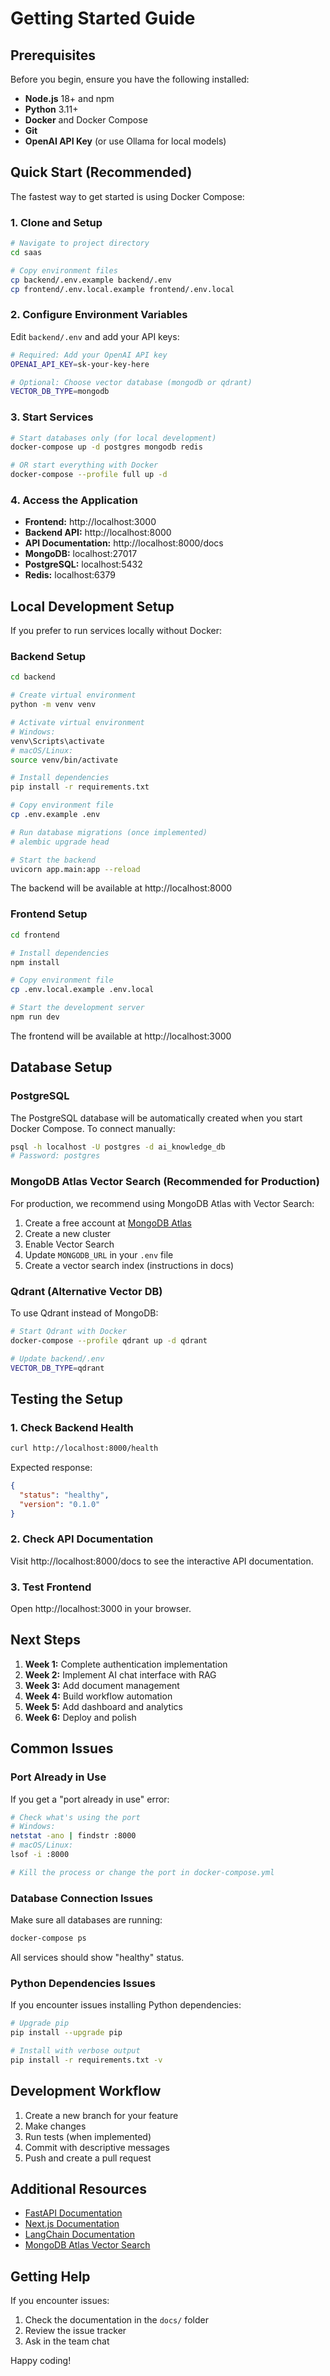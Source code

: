 # Getting Started Guide

## Prerequisites

Before you begin, ensure you have the following installed:

- **Node.js** 18+ and npm
- **Python** 3.11+
- **Docker** and Docker Compose
- **Git**
- **OpenAI API Key** (or use Ollama for local models)

## Quick Start (Recommended)

The fastest way to get started is using Docker Compose:

### 1. Clone and Setup

```bash
# Navigate to project directory
cd saas

# Copy environment files
cp backend/.env.example backend/.env
cp frontend/.env.local.example frontend/.env.local
```

### 2. Configure Environment Variables

Edit `backend/.env` and add your API keys:

```bash
# Required: Add your OpenAI API key
OPENAI_API_KEY=sk-your-key-here

# Optional: Choose vector database (mongodb or qdrant)
VECTOR_DB_TYPE=mongodb
```

### 3. Start Services

```bash
# Start databases only (for local development)
docker-compose up -d postgres mongodb redis

# OR start everything with Docker
docker-compose --profile full up -d
```

### 4. Access the Application

- **Frontend:** http://localhost:3000
- **Backend API:** http://localhost:8000
- **API Documentation:** http://localhost:8000/docs
- **MongoDB:** localhost:27017
- **PostgreSQL:** localhost:5432
- **Redis:** localhost:6379

## Local Development Setup

If you prefer to run services locally without Docker:

### Backend Setup

```bash
cd backend

# Create virtual environment
python -m venv venv

# Activate virtual environment
# Windows:
venv\Scripts\activate
# macOS/Linux:
source venv/bin/activate

# Install dependencies
pip install -r requirements.txt

# Copy environment file
cp .env.example .env

# Run database migrations (once implemented)
# alembic upgrade head

# Start the backend
uvicorn app.main:app --reload
```

The backend will be available at http://localhost:8000

### Frontend Setup

```bash
cd frontend

# Install dependencies
npm install

# Copy environment file
cp .env.local.example .env.local

# Start the development server
npm run dev
```

The frontend will be available at http://localhost:3000

## Database Setup

### PostgreSQL

The PostgreSQL database will be automatically created when you start Docker Compose. To connect manually:

```bash
psql -h localhost -U postgres -d ai_knowledge_db
# Password: postgres
```

### MongoDB Atlas Vector Search (Recommended for Production)

For production, we recommend using MongoDB Atlas with Vector Search:

1. Create a free account at [MongoDB Atlas](https://www.mongodb.com/cloud/atlas)
2. Create a new cluster
3. Enable Vector Search
4. Update `MONGODB_URL` in your `.env` file
5. Create a vector search index (instructions in docs)

### Qdrant (Alternative Vector DB)

To use Qdrant instead of MongoDB:

```bash
# Start Qdrant with Docker
docker-compose --profile qdrant up -d qdrant

# Update backend/.env
VECTOR_DB_TYPE=qdrant
```

## Testing the Setup

### 1. Check Backend Health

```bash
curl http://localhost:8000/health
```

Expected response:
```json
{
  "status": "healthy",
  "version": "0.1.0"
}
```

### 2. Check API Documentation

Visit http://localhost:8000/docs to see the interactive API documentation.

### 3. Test Frontend

Open http://localhost:3000 in your browser.

## Next Steps

1. **Week 1:** Complete authentication implementation
2. **Week 2:** Implement AI chat interface with RAG
3. **Week 3:** Add document management
4. **Week 4:** Build workflow automation
5. **Week 5:** Add dashboard and analytics
6. **Week 6:** Deploy and polish

## Common Issues

### Port Already in Use

If you get a "port already in use" error:

```bash
# Check what's using the port
# Windows:
netstat -ano | findstr :8000
# macOS/Linux:
lsof -i :8000

# Kill the process or change the port in docker-compose.yml
```

### Database Connection Issues

Make sure all databases are running:

```bash
docker-compose ps
```

All services should show "healthy" status.

### Python Dependencies Issues

If you encounter issues installing Python dependencies:

```bash
# Upgrade pip
pip install --upgrade pip

# Install with verbose output
pip install -r requirements.txt -v
```

## Development Workflow

1. Create a new branch for your feature
2. Make changes
3. Run tests (when implemented)
4. Commit with descriptive messages
5. Push and create a pull request

## Additional Resources

- [FastAPI Documentation](https://fastapi.tiangolo.com/)
- [Next.js Documentation](https://nextjs.org/docs)
- [LangChain Documentation](https://python.langchain.com/)
- [MongoDB Atlas Vector Search](https://www.mongodb.com/docs/atlas/atlas-vector-search/)

## Getting Help

If you encounter issues:

1. Check the documentation in the `docs/` folder
2. Review the issue tracker
3. Ask in the team chat

Happy coding!
